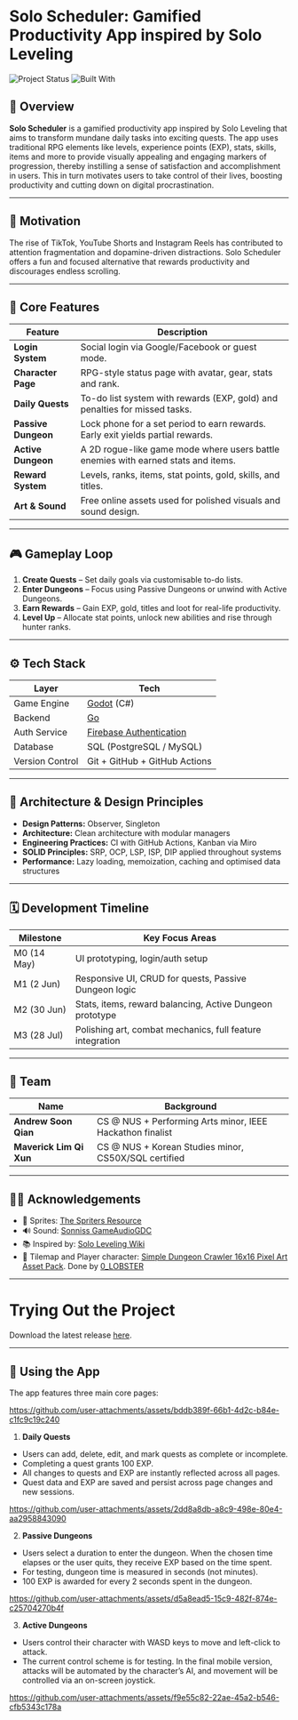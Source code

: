 # Solo Scheduler: Gamified Productivity App inspired by Solo Leveling

![Project Status](https://img.shields.io/badge/status-in%20progress-yellow)
![Built With](https://img.shields.io/badge/built%20with-Godot%20%7C%20Go%20%7C%20Firebase%20%7C%20SQL-blue)

## 🚀 Overview

**Solo Scheduler** is a gamified productivity app inspired by Solo Leveling that aims to transform mundane daily tasks into exciting quests. The app uses traditional RPG elements like levels, experience points (EXP), stats, skills, items and more to provide visually appealing and engaging markers of progression, thereby instilling a sense of satisfaction and accomplishment in users. This in turn motivates users to take control of their lives, boosting productivity and cutting down on digital procrastination.

---

## 🎯 Motivation

The rise of TikTok, YouTube Shorts and Instagram Reels has contributed to attention fragmentation and dopamine-driven distractions. Solo Scheduler offers a fun and focused alternative that rewards productivity and discourages endless scrolling.

---

## 🧩 Core Features

| Feature            | Description |
|--------------------|-------------|
| **Login System**   | Social login via Google/Facebook or guest mode. |
| **Character Page** | RPG-style status page with avatar, gear, stats and rank. |
| **Daily Quests**   | To-do list system with rewards (EXP, gold) and penalties for missed tasks. |
| **Passive Dungeon**| Lock phone for a set period to earn rewards. Early exit yields partial rewards. |
| **Active Dungeon** | A 2D rogue-like game mode where users battle enemies with earned stats and items. |
| **Reward System**  | Levels, ranks, items, stat points, gold, skills, and titles. |
| **Art & Sound**    | Free online assets used for polished visuals and sound design. |

---

## 🎮 Gameplay Loop

1. **Create Quests** – Set daily goals via customisable to-do lists.
2. **Enter Dungeons** – Focus using Passive Dungeons or unwind with Active Dungeons.
3. **Earn Rewards** – Gain EXP, gold, titles and loot for real-life productivity.
4. **Level Up** – Allocate stat points, unlock new abilities and rise through hunter ranks.

---

## ⚙️ Tech Stack

| Layer         | Tech                          |
|---------------|-------------------------------|
| Game Engine   | [Godot](https://godotengine.org/) (C#) |
| Backend       | [Go](https://go.dev/)         |
| Auth Service  | [Firebase Authentication](https://firebase.google.com/) |
| Database      | SQL (PostgreSQL / MySQL)      |
| Version Control | Git + GitHub + GitHub Actions |

---

## 🧱 Architecture & Design Principles

- **Design Patterns:** Observer, Singleton
- **Architecture:** Clean architecture with modular managers
- **Engineering Practices:** CI with GitHub Actions, Kanban via Miro
- **SOLID Principles:** SRP, OCP, LSP, ISP, DIP applied throughout systems
- **Performance:** Lazy loading, memoization, caching and optimised data structures

---

## 🗓️ Development Timeline 

| Milestone | Key Focus Areas |
|----------|-----------------|
| M0 (14 May) | UI prototyping, login/auth setup |
| M1 (2 Jun) | Responsive UI, CRUD for quests, Passive Dungeon logic |
| M2 (30 Jun) | Stats, items, reward balancing, Active Dungeon prototype |
| M3 (28 Jul) | Polishing art, combat mechanics, full feature integration |

---

## 👥 Team

| Name                | Background |
|---------------------|------------|
| **Andrew Soon Qian** | CS @ NUS + Performing Arts minor, IEEE Hackathon finalist |
| **Maverick Lim Qi Xun** | CS @ NUS + Korean Studies minor, CS50X/SQL certified|

---

## 🕵️‍♀️ Acknowledgements
- 🎨 Sprites: [The Spriters Resource](https://www.spriters-resource.com/)
- 🔊 Sound: [Sonniss GameAudioGDC](https://sonniss.com/gameaudiogdc/)
- 📚 Inspired by: [Solo Leveling Wiki](https://en.wikipedia.org/wiki/Solo_Leveling)
- 👀 Tilemap and Player character: [Simple Dungeon Crawler 16x16 Pixel Art Asset Pack](https://o-lobster.itch.io/simple-dungeon-crawler-16x16-pixel-pack?download). Done by [0_LOBSTER](https://itch.io/profile/o-lobster)

---

# Trying Out the Project
Download the latest release [here](https://github.com/andrewsoonqn/nuscuties-distr/releases/).
  
---

## 🙌 Using the App
The app features three main core pages:

https://github.com/user-attachments/assets/bddb389f-66b1-4d2c-b84e-c1fc9c19c240

1. **Daily Quests**
- Users can add, delete, edit, and mark quests as complete or incomplete.
- Completing a quest grants 100 EXP.
- All changes to quests and EXP are instantly reflected across all pages.
- Quest data and EXP are saved and persist across page changes and new sessions.

https://github.com/user-attachments/assets/2dd8a8db-a8c9-498e-80e4-aa2958843090

2. **Passive Dungeons**
- Users select a duration to enter the dungeon. When the chosen time elapses or the user quits, they receive EXP based on the time spent.
- For testing, dungeon time is measured in seconds (not minutes).
- 100 EXP is awarded for every 2 seconds spent in the dungeon.

https://github.com/user-attachments/assets/d5a8ead5-15c9-482f-874e-c25704270b4f

3. **Active Dungeons**
- Users control their character with WASD keys to move and left-click to attack.
- The current control scheme is for testing. In the final mobile version, attacks will be automated by the character’s AI, and movement will be controlled via an on-screen joystick.

https://github.com/user-attachments/assets/f9e55c82-22ae-45a2-b546-cfb5343c178a
